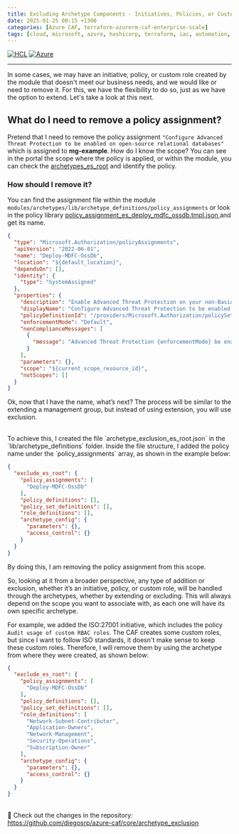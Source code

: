 ```yaml
---
title: Excluding Archetype Components - Initiatives, Policies, or Custom Roles
date: 2025-01-25 00:15 +1300
categories: [Azure CAF, terraform-azurerm-caf-enterprise-scale]
tags: [cloud, microsoft, azure, hashicorp, terraform, iac, automation, infrastructure, security, governance, core, caf, management, policy, enterprise-scale]
---
```


[![HCL](https://img.shields.io/badge/language-HCL-blueviolet)](https://www.terraform.io/)
[![Azure](https://img.shields.io/badge/provider-Azure-blue)](https://registry.terraform.io/providers/hashicorp/azurerm/latest)

---

In some cases, we may have an initiative, policy, or custom role created by the module that doesn't meet our business needs, and we would like or need to remove it. For this, we have the flexibility to do so, just as we have the option to extend. Let's take a look at this next.

## What do I need to remove a policy assignment?
Pretend that I need to remove the policy assignment `"Configure Advanced Threat Protection to be enabled on open-source relational databases"` which is assigned to **mg-example**. How do I know the scope?
You can see in the portal the scope where the policy is applied, or within the module, you can check the <a href="https://github.com/Azure/terraform-azurerm-caf-enterprise-scale/blob/main/modules/archetypes/lib/archetype_definitions/archetype_definition_es_root.tmpl.json" target="_blank">archetypes_es_root</a> and identify the policy.

### How should I remove it?
You can find the assignment file within the module `modules/archetypes/lib/archetype_definitions/policy_assignments` or look in the policy library <a href="https://github.com/Azure/terraform-azurerm-caf-enterprise-scale/blob/main/modules/archetypes/lib/policy_assignments/policy_assignment_es_deploy_mdfc_ossdb.tmpl.json" target="_blank">policy_assignment_es_deploy_mdfc_ossdb.tmpl.json
</a> and get its name.

```json
{
  "type": "Microsoft.Authorization/policyAssignments",
  "apiVersion": "2022-06-01",
  "name": "Deploy-MDFC-OssDb",
  "location": "${default_location}",
  "dependsOn": [],
  "identity": {
    "type": "SystemAssigned"
  },
  "properties": {
    "description": "Enable Advanced Threat Protection on your non-Basic tier open-source relational databases to detect anomalous activities indicating unusual and potentially harmful attempts to access or exploit databases. See https://aka.ms/AzDforOpenSourceDBsDocu.",
    "displayName": "Configure Advanced Threat Protection to be enabled on open-source relational databases",
    "policyDefinitionId": "/providers/Microsoft.Authorization/policySetDefinitions/e77fc0b3-f7e9-4c58-bc13-cb753ed8e46e",
    "enforcementMode": "Default",
    "nonComplianceMessages": [
      {
        "message": "Advanced Threat Protection {enforcementMode} be enabled on open-source relational databases."
      }
    ],
    "parameters": {},
    "scope": "${current_scope_resource_id}",
    "notScopes": []
  }
}
```

Ok, now that I have the name, what’s next? The process will be similar to the extending a management group, but instead of using extension, you will use exclusion.

<br>
To achieve this, I created the file `archetype_exclusion_es_root.json` in the `lib/archetype_definitions` folder. Inside the file structure, I added the policy name under the `policy_assignments` array, as shown in the example below:


```json
{
  "exclude_es_root": {
    "policy_assignments": [
      "Deploy-MDFC-OssDb"
    ],
    "policy_definitions": [],
    "policy_set_definitions": [],
    "role_definitions": [],
    "archetype_config": {
      "parameters": {},
      "access_control": {}
    }
  }
}
```
By doing this, I am removing the policy assignment from this scope.

So, looking at it from a broader perspective, any type of addition or exclusion, whether it’s an initiative, policy, or custom role, will be handled through the archetypes, whether by extending or excluding. This will always depend on the scope you want to associate with, as each one will have its own specific archetype.

For example, we added the ISO:27001 initiative, which includes the policy `Audit usage of custom RBAC roles`. The CAF creates some custom roles, but since I want to follow ISO standards, it doesn't make sense to keep these custom roles. Therefore, I will remove them by using the archetype from where they were created, as shown below:

```json
{
  "exclude_es_root": {
    "policy_assignments": [
      "Deploy-MDFC-OssDb"
    ],
    "policy_definitions": [],
    "policy_set_definitions": [],
    "role_definitions": [
      "Network-Subnet-Contributor",
      "Application-Owners",
      "Network-Management",
      "Security-Operations",
      "Subscription-Owner"
    ],
    "archetype_config": {
      "parameters": {},
      "access_control": {}
    }
  }
}
```
<br>
🔗 Check out the changes in the repository: <a href="https://github.com/diegosrp/azure-caf/tree/v1.0.4/core" target="_blank">https://github.com/diegosrp/azure-caf/core/archetype_exclusion</a>